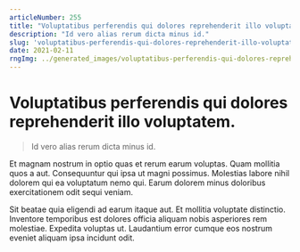 ```yaml
---
articleNumber: 255
title: "Voluptatibus perferendis qui dolores reprehenderit illo voluptatem."
description: "Id vero alias rerum dicta minus id."
slug: 'voluptatibus-perferendis-qui-dolores-reprehenderit-illo-voluptatem.'
date: 2021-02-11
rngImg: ../generated_images/voluptatibus-perferendis-qui-dolores-reprehenderit-illo-voluptatem..jpg
---
```


# Voluptatibus perferendis qui dolores reprehenderit illo voluptatem.

> Id vero alias rerum dicta minus id.

Et magnam nostrum in optio quas et rerum earum voluptas. Quam mollitia quos a aut. Consequuntur qui ipsa ut magni possimus. Molestias labore nihil dolorem qui ea voluptatum nemo qui. Earum dolorem minus doloribus exercitationem odit sequi veniam.
 Sit beatae quia eligendi ad earum itaque aut. Et mollitia voluptate distinctio. Inventore temporibus est dolores officia aliquam nobis asperiores rem molestiae. Expedita voluptas ut. Laudantium error cumque eos nostrum eveniet aliquam ipsa incidunt odit.

